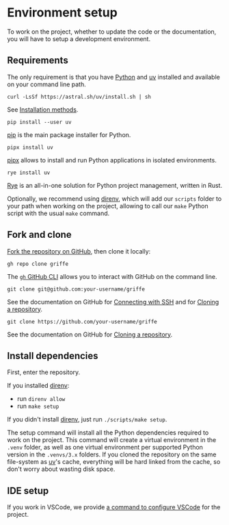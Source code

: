 # Environment setup

To work on the project, whether to update the code or the documentation, you will have to setup a development environment.

## Requirements

The only requirement is that you have [Python](https://www.python.org/) and [uv](https://docs.astral.sh/uv/) installed and available on your command line path.

```
curl -LsSf https://astral.sh/uv/install.sh | sh
```

See [Installation methods](https://docs.astral.sh/uv/getting-started/installation/).

```
pip install --user uv
```

[pip](https://pip.pypa.io/en/stable/) is the main package installer for Python.

```
pipx install uv
```

[pipx](https://pipx.pypa.io/stable/) allows to install and run Python applications in isolated environments.

```
rye install uv
```

[Rye](https://rye.astral.sh/) is an all-in-one solution for Python project management, written in Rust.

Optionally, we recommend using [direnv](https://direnv.net/), which will add our `scripts` folder to your path when working on the project, allowing to call our `make` Python script with the usual `make` command.

## Fork and clone

[Fork the repository on GitHub](https://github.com/mkdocstrings/griffe/fork), then clone it locally:

```
gh repo clone griffe
```

The [`gh` GitHub CLI](https://cli.github.com/) allows you to interact with GitHub on the command line.

```
git clone git@github.com:your-username/griffe
```

See the documentation on GitHub for [Connecting with SSH](https://docs.github.com/en/authentication/connecting-to-github-with-ssh) and for [Cloning a repository](https://docs.github.com/en/repositories/creating-and-managing-repositories/cloning-a-repository).

```
git clone https://github.com/your-username/griffe
```

See the documentation on GitHub for [Cloning a repository](https://docs.github.com/en/repositories/creating-and-managing-repositories/cloning-a-repository).

## Install dependencies

First, enter the repository.

If you installed [direnv](https://direnv.net/):

- run `direnv allow`
- run `make setup`

If you didn't install [direnv](https://direnv.net/), just run `./scripts/make setup`.

The setup command will install all the Python dependencies required to work on the project. This command will create a virtual environment in the `.venv` folder, as well as one virtual environment per supported Python version in the `.venvs/3.x` folders. If you cloned the repository on the same file-system as [uv](https://docs.astral.sh/uv/)'s cache, everything will be hard linked from the cache, so don't worry about wasting disk space.

## IDE setup

If you work in VSCode, we provide [a command to configure VSCode](../commands/#vscode) for the project.
